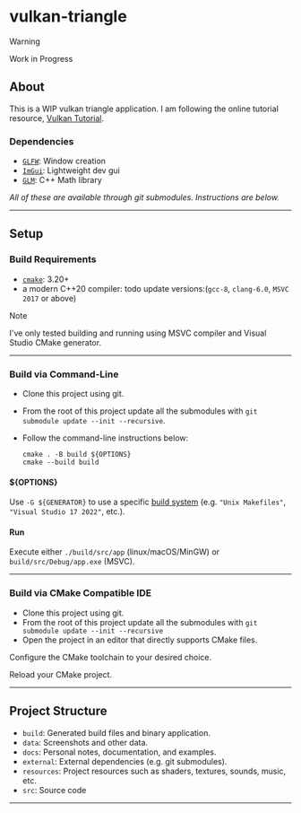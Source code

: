 # vulkan-triangle

> [!WARNING]
> Work in Progress

## About

This is a WIP vulkan triangle application. I am following the online tutorial resource, [Vulkan Tutorial](https://vulkan-tutorial.com).

### Dependencies
- [`GLFW`](https://github.com/glfw/glfw): Window creation
- [`ImGui`](https://github.com/ocornut/imgui): Lightweight dev gui
- [`GLM`](https://github.com/g-truc/glm): C++ Math library

_All of these are available through git submodules. Instructions are below._

---

## Setup

### Build Requirements
- [`cmake`](https://cmake.org): 3.20+
- a modern C++20 compiler: todo update versions:(`gcc-8`, `clang-6.0`, `MSVC 2017` or above)

> [!NOTE]
> I've only tested building and running using MSVC compiler and Visual Studio CMake generator.

---

### Build via Command-Line
- Clone this project using git.
- From the root of this project update all the submodules with `git submodule update --init --recursive`.
- Follow the command-line instructions below:

  ```
  cmake . -B build ${OPTIONS}
  cmake --build build
  ```

#### ${OPTIONS}
Use `-G ${GENERATOR}` to use a specific [build system](https://cmake.org/cmake/help/latest/manual/cmake-generators.7.html) (e.g. `"Unix Makefiles"`, `"Visual Studio 17 2022"`, etc.).

#### Run
Execute either `./build/src/app` (linux/macOS/MinGW) or `build/src/Debug/app.exe` (MSVC).

---

### Build via CMake Compatible IDE

- Clone this project using git.
- From the root of this project update all the submodules with `git submodule update --init --recursive`
- Open the project in an editor that directly supports CMake files.

Configure the CMake toolchain to your desired choice.

Reload your CMake project.

---

## Project Structure
- `build`: Generated build files and binary application.
- `data`: Screenshots and other data.
- `docs`: Personal notes, documentation, and examples.
- `external`: External dependencies (e.g. git submodules).
- `resources`: Project resources such as shaders, textures, sounds, music, etc.
- `src`: Source code

---

